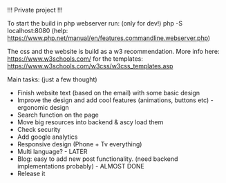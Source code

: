 !!! Private project !!!

To start the build in php webserver run: (only for dev!)
php -S localhost:8080
(help: https://www.php.net/manual/en/features.commandline.webserver.php)

The css and the website is build as a w3 recommendation.
More info here: https://www.w3schools.com/
for the templates: https://www.w3schools.com/w3css/w3css_templates.asp

Main tasks: (just a few thought)
- Finish website text (based on the email) with some basic design
- Improve the design and add cool features (animations, buttons etc) - ergonomic design
- Search function on the page
- Move big resources into backend & ascy load them
- Check security
- Add google analytics
- Responsive design (Phone + Tv everything)
- Multi language? - LATER
- Blog: easy to add new post functionality. (need backend implementations probably) - ALMOST DONE
- Release it